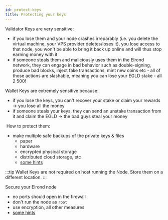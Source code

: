```yaml
---
id: protect-keys
title: Protecting your keys
---
```


Validator Keys are very sensitive:

- if you lose them and your node crashes irreparably (i.e. you delete the virtual machine, your VPS provider deletes/loses it), you lose access to that node, you won't be able to bring it back up online and will thus stop earning money with it
- if someone steals them and maliciously uses them in the Elrond network, they can engage in bad behavior such as double-signing, produce bad blocks, inject fake transactions, mint new coins etc - all of those actions are slashable, meaning you can lose your EGLD stake - all 2 500!

Wallet Keys are extremely sensitive because:‌

- if you lose the keys, you can't recover your stake or claim your rewards -> you lose all the money
- if someone steals your keys, they can send an unstake transaction from it and claim the EGLD -> the bad guys steal your money

‌ How to protect them:‌

- make multiple safe backups of the private keys & files
  - paper
  - hardware
  - encrypted physical storage
  - distributed cloud storage, etc
  - [some hints](https://coinsutra.com/bitcoin-private-key/)


:::tip
Wallet Keys are not required on host running the Node. Store them on a different location.
:::

Secure your Elrond node

- no ports should open in the firewall
- don't run the node as `root`
- use encryption, all other measures 
- [some hints ](https://www.liquidweb.com/kb/security-for-your-linux-server/) 